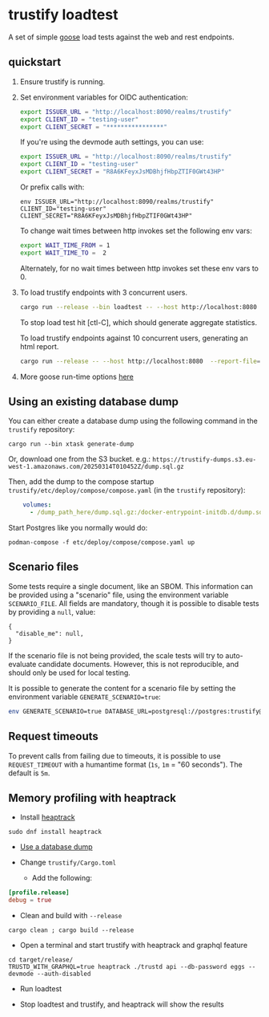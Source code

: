 # trustify loadtest

A set of simple [goose](https://book.goose.rs/) load tests against the web and rest endpoints.

## quickstart

1. Ensure trustify is running.

2. Set environment variables for OIDC authentication:
   ```bash
   export ISSUER_URL = "http://localhost:8090/realms/trustify"
   export CLIENT_ID = "testing-user"
   export CLIENT_SECRET = "****************"
   ```

   If you're using the devmode auth settings, you can use:

   ```bash
   export ISSUER_URL = "http://localhost:8090/realms/trustify"
   export CLIENT_ID = "testing-user"
   export CLIENT_SECRET = "R8A6KFeyxJsMDBhjfHbpZTIF0GWt43HP"
   ```

   Or prefix calls with:

   ```shell
   env ISSUER_URL="http://localhost:8090/realms/trustify" CLIENT_ID="testing-user" CLIENT_SECRET="R8A6KFeyxJsMDBhjfHbpZTIF0GWt43HP"
   ```

   To change wait times between http invokes set the following env vars:

   ```bash
   export WAIT_TIME_FROM = 1
   export WAIT_TIME_TO =  2
   ```

   Alternately, for no wait times between http invokes set these env vars to 0.

3. To load trustify endpoints with 3 concurrent users.
   ```bash
   cargo run --release --bin loadtest -- --host http://localhost:8080 -u 3
   ```

   To stop load test hit [ctl-C], which should generate aggregate statistics.

   To load trustify endpoints against 10 concurrent users, generating an html report.

   ```bash
   cargo run --release -- --host http://localhost:8080  --report-file=report.html --no-reset-metrics -u 10
   ```

4. More goose run-time options [here](https://book.goose.rs/getting-started/runtime-options.html)

## Using an existing database dump

You can either create a database dump using the following command in the `trustify` repository:

```shell
cargo run --bin xtask generate-dump
```

Or, download one from the S3 bucket. e.g.:
`https://trustify-dumps.s3.eu-west-1.amazonaws.com/20250314T010452Z/dump.sql.gz`

Then, add the dump to the compose startup `trustify/etc/deploy/compose/compose.yaml` (in the `trustify` repository):

```yaml
    volumes:
      - /dump_path_here/dump.sql.gz:/docker-entrypoint-initdb.d/dump.sql.gz:Z
```

Start Postgres like you normally would do:

```shell
podman-compose -f etc/deploy/compose/compose.yaml up
```

## Scenario files

Some tests require a single document, like an SBOM. This information can be provided using a "scenario" file, using the
environment variable `SCENARIO_FILE`. All fields are mandatory, though it is possible to disable tests by providing
a `null`, value:

```json5
{
  "disable_me": null,
}
```

If the scenario file is not being provided, the scale tests will try to auto-evaluate candidate documents. However, this
is not reproducible, and should only be used for local testing.

It is possible to generate the content for a scenario file by setting the environment variable `GENERATE_SCENARIO=true`:

```bash
env GENERATE_SCENARIO=true DATABASE_URL=postgresql://postgres:trustify@localhost:5432/trustify cargo run --release 
```

## Request timeouts

To prevent calls from failing due to timeouts, it is possible to use `REQUEST_TIMEOUT` with a humantime format
(`1s`, `1m` = "60 seconds"). The default is `5m`.

## Memory profiling with heaptrack

* Install [heaptrack](https://github.com/KDE/heaptrack)

```shell
sudo dnf install heaptrack
```

* [Use a database dump](#using-an-existing-database-dump)

* Change `trustify/Cargo.toml`
    * Add the following:

```toml
[profile.release]
debug = true
```

* Clean and build with `--release`

```shell
cargo clean ; cargo build --release
```

* Open a terminal and start trustify with heaptrack and graphql feature

```shell
cd target/release/
TRUSTD_WITH_GRAPHQL=true heaptrack ./trustd api --db-password eggs --devmode --auth-disabled
```

* Run loadtest

* Stop loadtest and trustify, and heaptrack will show the results
